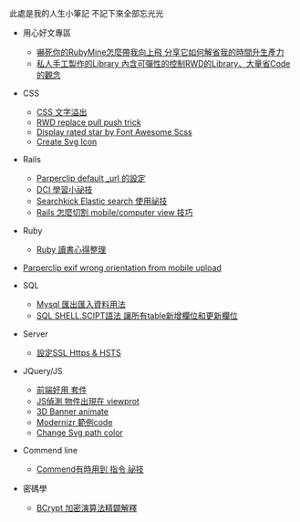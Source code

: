 此處是我的人生小筆記
不記下來全部忘光光

* 用心好文專區
    * [嚇死你的RubyMine怎麼帶我向上飛 分享它如何解省我的時間升生產力](https://medium.com/@et3216/rubymine-%E5%B8%B6%E6%88%91%E5%90%91%E4%B8%8A%E9%A3%9B-8478c30af49c#.909qxa3cc)
    * [私人手工製作的Library 內含可彈性的控制RWD的Library、大量省Code的觀念](https://github.com/lustan3216/Behavior-Bind-Media)

* CSS
    * [CSS 文字溢出](https://github.com/lustan3216/BlogArticle/wiki/CSS-%E6%96%87%E5%AD%97%E6%BA%A2%E5%87%BA)
    * [RWD replace pull push trick](https://github.com/lustan3216/BlogArticle/wiki/RWD-replace-pull-push-trick)
    * [Display rated star by Font Awesome Scss](https://github.com/lustan3216/BlogArticle/wiki/Display-rated-star-by-Font-Awesome-scss)
    * [Create Svg Icon](https://github.com/lustan3216/BlogArticle/wiki/Create-Svg-Icon)

* Rails
    * [Parperclip default _url 的設定](https://github.com/lustan3216/BlogArticle/wiki/Parperclip-default-_url-%E7%9A%84%E8%A8%AD%E5%AE%9A)
    * [DCI 學習小祕技](https://github.com/lustan3216/BlogArticle/wiki/DCI-%E5%AD%B8%E7%BF%92%E5%B0%8F%E7%A5%95%E6%8A%80)
    * [Searchkick Elastic search 使用祕技](https://github.com/lustan3216/BlogArticle/wiki/Searchkick-Elastic-search-%E4%BD%BF%E7%94%A8%E7%A5%95%E6%8A%80)
    * [Rails 怎麼切割 mobile/computer view 技巧](https://github.com/lustan3216/BlogArticle/wiki/Rails-%E6%80%8E%E9%BA%BC%E5%88%87%E5%89%B2-mobile-%E7%9A%84-view-%E6%8A%80%E5%B7%A7)

* Ruby
    * [Ruby 讀書心得整理](https://github.com/lustan3216/BlogArticle/wiki/Ruby-%E8%AE%80%E6%9B%B8%E5%BF%83%E5%BE%97%E6%95%B4%E7%90%86)
 * [Parperclip exif wrong orientation from mobile upload](https://github.com/lustan3216/BlogArticle/wiki/Parperclip-exif-orientation-wrong-way-from-mobile-upload)

* SQL
    * [Mysql 匯出匯入資料用法](https://github.com/lustan3216/BlogArticle/wiki/Mysql--%E5%8C%AF%E5%87%BA%E5%8C%AF%E5%85%A5%E8%B3%87%E6%96%99%E7%94%A8%E6%B3%95)
    * [SQL SHELL.SCIPT語法 讓所有table新增欄位和更新欄位](https://github.com/lustan3216/BlogArticle/wiki/SQL-SHELL.SCIPT%E8%AA%9E%E6%B3%95-%E8%AE%93%E6%89%80%E6%9C%89table%E6%96%B0%E5%A2%9E%E6%AC%84%E4%BD%8D%E5%92%8C%E6%9B%B4%E6%96%B0%E6%AC%84%E4%BD%8D)

* Server
    * [設定SSL Https & HSTS](https://github.com/lustan3216/BlogArticle/wiki/%E8%A8%AD%E5%AE%9ASSL-Https-&-HSTS)

* JQuery/JS
    * [前端好用 套件](https://github.com/lustan3216/BlogArticle/wiki/%E5%89%8D%E7%AB%AF%E5%A5%BD%E7%94%A8-%E5%A5%97%E4%BB%B6)
    * [JS偵測 物件出現在 viewprot](https://github.com/lustan3216/BlogArticle/wiki/JS%E5%81%B5%E6%B8%AC--%E7%89%A9%E4%BB%B6%E5%87%BA%E7%8F%BE%E5%9C%A8-viewprot)
    * [3D Banner animate](https://github.com/lustan3216/BlogArticle/wiki/3D-Banner-animate)
    * [Modernizr 範例code](https://github.com/lustan3216/BlogArticle/wiki/Modernizr-%E7%AF%84%E4%BE%8Bcode)
    * [Change Svg path color](https://github.com/lustan3216/BlogArticle/wiki/Change-Svg-path-color)

* Commend line
    * [Commend有時用到 指令 祕技](https://github.com/lustan3216/BlogArticle/wiki/Commend%E6%9C%89%E6%99%82%E7%94%A8%E5%88%B0-%E6%8C%87%E4%BB%A4-%E7%A5%95%E6%8A%80)

* 密碼學
    * [BCrypt 加密演算法精闢解釋](https://github.com/lustan3216/BlogArticle/wiki/BCrypt-%E5%8A%A0%E5%AF%86%E6%BC%94%E7%AE%97%E6%B3%95%E7%B2%BE%E9%97%A2%E8%A7%A3%E9%87%8B)